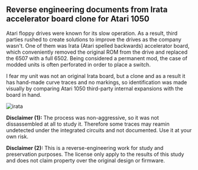 ## Reverse engineering documents from Irata accelerator board clone for Atari 1050 ##

Atari floppy drives were known for its slow operation. As a result, third parties rushed to create solutions to improve the drives as the company wasn't. One of them was Irata (Atari spelled backwards) accelerator board, which conveniently removed the original ROM from the drive and replaced the 6507 with a full 6502. Being considered a permanent mod, the case of modded units is often perforated in order to place a switch.

I fear my unit was not an original Irata board, but a clone and as a result it has hand-made curve traces and no markings, so identification was made visually by comparing Atari 1050 third-party internal expansions with the board in hand.

![irata](https://user-images.githubusercontent.com/16301728/157033176-08e852f8-5952-4662-a80e-24f1343286b3.jpg)

<b>Disclaimer (1):</b> The process was non-aggressive, so it was not dissassembled at all to study it. Therefore some traces may reamin undetected under the integrated circuits and not documented. Use it at your own risk.

<b>Disclaimer (2):</b> This is a reverse-engineering work for study and preservation purposes. The license only apply to the results of this study and does not claim property over the original design or firmware.
